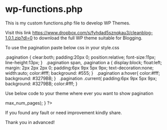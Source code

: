 # wp-functions.php

This is my custom functions.php file to develop WP Themes.

Visit this link https://www.dropbox.com/s/fyhdad5sznqkau3/cleanblog-1.0.1.zip?dl=0 to download the full WP theme suitable for Blogging.

To use the pagination paste below css in your style.css

.pagination {
clear:both;
padding:20px 0;
position:relative;
font-size:11px;
line-height:13px;
}
 
.pagination span, .pagination a {
display:block;
float:left;
margin: 2px 2px 2px 0;
padding:6px 9px 5px 9px;
text-decoration:none;
width:auto;
color:#fff;
background: #555;
}
 
.pagination a:hover{
color:#fff;
background: #3279BB;
}
 
.pagination .current{
padding:6px 9px 5px 9px;
background: #3279BB;
color:#fff;
}

Use below code to your theme where ever you want to show pagination

<?php if (function_exists("pagination")) {
    pagination($additional_loop->max_num_pages);
} ?>


If you found any fault or need improvement kindly share.

Thank you in advanced!

